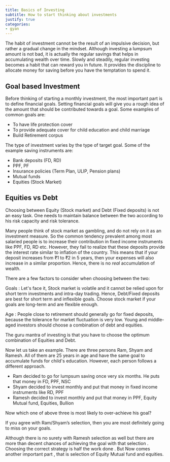 ```yaml
---
title: Basics of Investing
subtitle: How to start thinking about investments
justify: true
categories:
- gyan
---
```

The habit of investment cannot be the result of an impulsive decision, but rather a gradual change in the mindset.
Although investing a lumpsum amount is not bad, it is actually the regular savings that helps in accumulating wealth over time.
Slowly and steadily, regular investing becomes a habit that can reward you in future. It provides the discipline to allocate money for saving before you have the temptation to spend it. 

<!--more-->

Goal based Investment
---------------------
Before thinking of starting a monthly investment, the most important part is to define financial goals. Setting financial goals will give you a rough idea of the amount that should be contributed towards a goal. Some examples of common goals are:

- To have life protection cover 
- To provide adequate cover for child education and child marriage
- Build Retirement corpus

The type of investment varies by the type of target goal. Some of the example saving instruments are:

- Bank deposits (FD, RD)
- PPF, PF
- Insurance policies (Term Plan, ULIP, Pension plans)
- Mutual funds
- Equities (Stock Market)

Equities vs Debt
----------------
Choosing between Equity (Stock market) and Debt (Fixed deposits) is not an easy task. One needs to maintain balance between the two according to his risk capacity and risk tolerance.

Many people think of stock market as gambling, and do not rely on it as an investment measure. So the common tendency prevalent among most salaried people is to increase their contribution in fixed income instruments like PPF, FD, RD etc. However, they fail to realize that these deposits provide the interest rate similar to inflation of the country. This means that if your deposit increases from ₹1 to ₹2 in 5 years, then your expenses will also increase in a similar proportion. Hence, there is no _real_ accumulation of wealth.

There are a few factors to consider when choosing between the two:

Goals
: Let's face it, Stock market is volatile and it cannot be relied upon for short term investments and intra-day trading. Hence, Debt/Fixed deposits are best for short term and inflexible goals. Choose stock market if your goals are long-term and are flexible enough.

Age
: People close to retirement should generally go for fixed deposits, because the tolerance for market fluctuation is very low. Young and middle-aged investors should choose a combination of debt and equities.

The guru mantra of investing is that you have to choose the optimum combination of Equities and Debt.

Now let us take an example. There are three persons Ram, Shyam and Ramesh. All of them are 25 years in age and have the same goal to accumulate funds for child's education. However, each person follows a different approach.
 
- Ram decided to go for lumpsum saving once very six months. He puts that money in FD, PPF, NSC
- Shyam decided to invest monthly and put that money in fixed income instruments like RD, PPF
- Ramesh decided to invest monthly and put that money in PPF, Equity Mutual fund, Equities, Bullion

Now which one of above three is most likely to over-achieve his goal?

If you agree with Ram/Shyam’s selection, then you are most definitely going to miss on your goals.

Although there is no surety with Ramesh selection as well but there are more than decent chances of achieving the goal with that selection . 
Choosing the correct strategy is half the work done . But Now comes another important part , that is selection of Equity Mutual fund and equities. 

